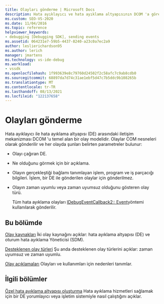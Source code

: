 ```yaml
---
title: Olayları gönderme | Microsoft Docs
description: Hata ayıklayıcı ve hata ayıklama altyapısının DCOM 'a göre bir olay modeli nasıl kullandığını öğrenin. Olaylar COM nesneleri olarak gönderilir.
ms.custom: SEO-VS-2020
ms.date: 11/04/2016
ms.topic: reference
helpviewer_keywords:
- debugging [Debugging SDK], sending events
ms.assetid: 064231e7-59b5-4437-8240-a23c0a7ec2a9
author: leslierichardson95
ms.author: lerich
manager: jmartens
ms.technology: vs-ide-debug
ms.workload:
- vssdk
ms.openlocfilehash: 1f993639e8c79760d24502f2c58afc7c9ab8cdb0
ms.sourcegitcommit: 68897da7d74c31ae1ebf5d47c7b5ddc9b108265b
ms.translationtype: MT
ms.contentlocale: tr-TR
ms.lasthandoff: 08/13/2021
ms.locfileid: "122137658"
---
```

# <a name="send-events"></a>Olayları gönderme
Hata ayıklayıcı ile hata ayıklama altyapısı (DE) arasındaki iletişim mekanizması DCOM 'u temel alan bir olay modelidir. Olaylar COM nesneleri olarak gönderilir ve her olayda şunları belirten parametreler bulunur:

- Olayı çağıran DE.

- Ne olduğunu görmek için bir açıklama.

- Olayın gerçekleştiği bağlamı tanımlayan işlem, program ve iş parçacığı bilgileri. İşlem, bir DE ile gönderilen olaylar için gönderilmez.

- Olayın zaman uyumlu veya zaman uyumsuz olduğunu gösteren olay türü.

  Tüm hata ayıklama olayları [IDebugEventCallback2:: Event](../../extensibility/debugger/reference/idebugeventcallback2-event.md)yöntemi kullanılarak gönderilir.

## <a name="in-this-section"></a>Bu bölümde
 [Olay kaynakları](../../extensibility/debugger/event-sources-visual-studio-sdk.md) İki olay kaynağını açıklar: hata ayıklama altyapısı (DE) ve oturum hata ayıklama Yöneticisi (SDM).

 [Desteklenen olay türleri](../../extensibility/debugger/supported-event-types.md) Şu anda desteklenen olay türlerini açıklar: zaman uyumsuz ve zaman uyumlu.

 [Olay açıklamaları](../../extensibility/debugger/event-descriptions.md) Olayları ve kullanımları için nedenleri tanımlar.

## <a name="related-sections"></a>İlgili bölümler
 [Özel hata ayıklama altyapısı oluşturma](../../extensibility/debugger/creating-a-custom-debug-engine.md) Hata ayıklama hizmetleri sağlamak için bir DE yorumlayıcı veya işletim sistemiyle nasıl çalıştığını açıklar.
